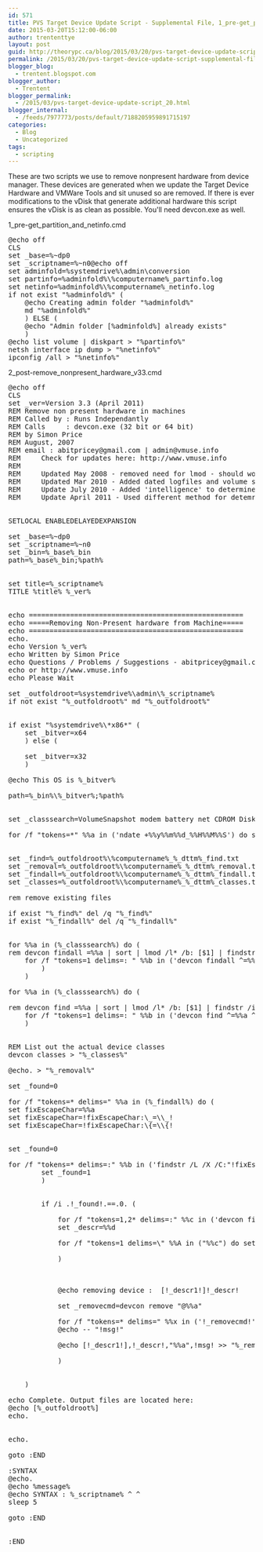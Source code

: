 ```yaml
---
id: 571
title: PVS Target Device Update Script - Supplemental File, 1_pre-get_partition_and_netinfo.cmd / 2_post-remove_nonpresent_hardware_v33.cmd
date: 2015-03-20T15:12:00-06:00
author: trententtye
layout: post
guid: http://theorypc.ca/blog/2015/03/20/pvs-target-device-update-script-supplemental-file-1_pre-get_partition_and_netinfo-cmd-2_post-remove_nonpresent_hardware_v33-cmd/
permalink: /2015/03/20/pvs-target-device-update-script-supplemental-file-1_pre-get_partition_and_netinfo-cmd-2_post-remove_nonpresent_hardware_v33-cmd/
blogger_blog:
  - trentent.blogspot.com
blogger_author:
  - Trentent
blogger_permalink:
  - /2015/03/pvs-target-device-update-script_20.html
blogger_internal:
  - /feeds/7977773/posts/default/7188205959891715197
categories:
  - Blog
  - Uncategorized
tags:
  - scripting
---
```

These are two scripts we use to remove nonpresent hardware from device manager.  These devices are generated when we update the Target Device Hardware and VMWare Tools and sit unused so are removed.  If there is ever modifications to the vDisk that generate additional hardware this script ensures the vDisk is as clean as possible. You'll need devcon.exe as well.

1\_pre-get\_partition\_and\_netinfo.cmd

<pre class="lang:batch decode:true ">@echo off
CLS
set _base=%~dp0
set _scriptname=%~n0@echo off
set adminfold=%systemdrive%\admin\conversion
set partinfo=%adminfold%\%computername%_partinfo.log
set netinfo=%adminfold%\%computername%_netinfo.log
if not exist "%adminfold%" (
    @echo Creating admin folder "%adminfold%"
    md "%adminfold%"
    ) ELSE (
    @echo "Admin folder [%adminfold%] already exists"
    )
@echo list volume | diskpart > "%partinfo%"
netsh interface ip dump > "%netinfo%"
ipconfig /all > "%netinfo%"</pre>

2\_post-remove\_nonpresent\_hardware\_v33.cmd

<pre class="lang:batch decode:true ">@echo off
CLS
set _ver=Version 3.3 (April 2011)
REM Remove non present hardware in machines
REM Called by : Runs Independantly
REM Calls     : devcon.exe (32 bit or 64 bit)
REM by Simon Price
REM August, 2007
REM email : abitpricey@gmail.com | admin@vmuse.info
REM     Check for updates here: http://www.vmuse.info
REM
REM     Updated May 2008 - removed need for lmod - should work on x64 Windows
REM     Updated Mar 2010 - Added dated logfiles and volume shadow copy removal
REM     Update July 2010 - Added 'intelligence' to determine 64 or 32 bit Windows version
REM     Update April 2011 - Used different method for detemrination of x64 systems. Apparently not working on some systems.
 
 
SETLOCAL ENABLEDELAYEDEXPANSION
 
set _base=%~dp0
set _scriptname=%~n0
set _bin=%_base%_bin
path=%_base%_bin;%path%
 
 
set title=%_scriptname%
TITLE %title% %_ver%
 
 
echo ====================================================
echo =====Removing Non-Present hardware from Machine=====
echo ====================================================
echo.
echo Version %_ver%
echo Written by Simon Price
echo Questions / Problems / Suggestions - abitpricey@gmail.com 
echo or http://www.vmuse.info
echo Please Wait
 
set _outfoldroot=%systemdrive%\admin\%_scriptname%
if not exist "%_outfoldroot%" md "%_outfoldroot%"
 
 
if exist "%systemdrive%\*x86*" (
    set _bitver=x64
    ) else (
 
    set _bitver=x32
    )
 
@echo This OS is %_bitver%
 
path=%_bin%\%_bitver%;%path%
 
 
set _classsearch=VolumeSnapshot modem battery net CDROM DiskDrive display fdc hdc keyboard media monitor scsiadapter Printer scsi unknown floppydisk processor volume MultiFunction mouse battery hidclass system usb wceusbs SmartCardReader SmartCard Biometric SBP2 MultiPortSerial DellSerialDevice BiometricDevice TapeDrive usbstor 61883
 
for /f "tokens=*" %%a in ('ndate +%%y%%m%%d_%%H%%M%%S') do set _dttm=%%a
 
 
set _find=%_outfoldroot%\%computername%_%_dttm%_find.txt
set _removal=%_outfoldroot%\%computername%_%_dttm%_removal.txt
set _findall=%_outfoldroot%\%computername%_%_dttm%_findall.txt
set _classes=%_outfoldroot%\%computername%_%_dttm%_classes.txt
 
rem remove existing files
 
if exist "%_find%" del /q "%_find%"
if exist "%_findall%" del /q "%_findall%"
 
 
for %%a in (%_classsearch%) do (
rem devcon findall =%%a | sort | lmod /l* /b: [$1] | findstr /iv /c:"matching device" >> "%_findall%"
    for /f "tokens=1 delims=: " %%b in ('devcon findall ^=%%a ^| findstr /iv /c:"matching device"') do @echo %%b>> "%_findall%"
        )
    )
 
for %%a in (%_classsearch%) do (
 
rem devcon find =%%a | sort | lmod /l* /b: [$1] | findstr /iv /c:"matching device" >> "%_find%"
    for /f "tokens=1 delims=: " %%b in ('devcon find ^=%%a ^| findstr /iv /c:"matching device"') do @echo %%b>> "%_find%"
    )
 
 
REM List out the actual device classes
devcon classes > "%_classes%"
 
@echo. > "%_removal%"
 
set _found=0
 
for /f "tokens=* delims=" %%a in (%_findall%) do (
set fixEscapeChar=%%a
set fixEscapeChar=!fixEscapeChar:\_=\\_!
set fixEscapeChar=!fixEscapeChar:\{=\\{!
 
 
set _found=0
 
for /f "tokens=* delims=:" %%b in ('findstr /L /X /C:"!fixEscapeChar!" "%_find%"') do ( 
        set _found=1
        )
 
 
        if /i .!_found!.==.0. (
 
            for /f "tokens=1,2* delims=:" %%c in ('devcon find "@%%a" ^| findstr /iv /c:"matching device"') do (
            set _descr=%%d
 
            for /f "tokens=1 delims=\" %%A in ("%%c") do set _descr1=%%A
     
            )
             
             
 
            @echo removing device :  [!_descr1!]!_descr!
 
            set _removecmd=devcon remove "@%%a"
 
            for /f "tokens=* delims=" %%x in ('!_removecmd!') do set msg=%%x
            @echo -- "!msg!"
 
            @echo [!_descr1!],!_descr!,"%%a",!msg! >> "%_removal%"          
 
            )
 
 
    )
 
echo Complete. Output files are located here:
@echo [%_outfoldroot%]
echo.
 
 
echo.
 
goto :END
 
:SYNTAX
@echo.
@echo %message%
@echo SYNTAX : %_scriptname% ^<version info^> ^<logfile path^>
sleep 5
 
goto :END
 
 
:END</pre>

&nbsp;

<!-- AddThis Advanced Settings generic via filter on the_content -->

<!-- AddThis Share Buttons generic via filter on the_content -->